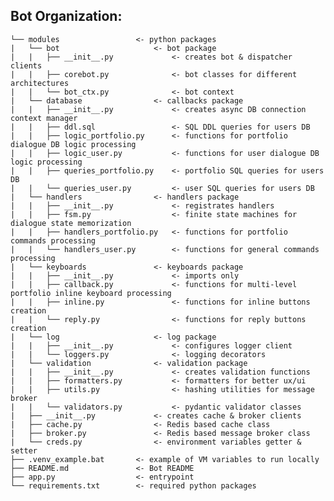 ## Bot Organization:

    └── modules                 <- python packages
    |   └── bot                     <- bot package
    |   |   ├── __init__.py             <- creates bot & dispatcher clients
    |   |   ├── corebot.py              <- bot classes for different architectures
    |   |   └── bot_ctx.py              <- bot context
    |   └── database                <- callbacks package
    |   |   ├── __init__.py             <- creates async DB connection context manager
    |   |   ├── ddl.sql                 <- SQL DDL queries for users DB
    |   |   ├── logic_portfolio.py      <- functions for portfolio dialogue DB logic processing
    |   |   ├── logic_user.py           <- functions for user dialogue DB logic processing
    |   |   ├── queries_portfolio.py    <- portfolio SQL queries for users DB
    |   |   └── queries_user.py         <- user SQL queries for users DB
    |   └── handlers                <- handlers package
    |   |   ├── __init__.py             <- registrates handlers
    |   |   ├── fsm.py                  <- finite state machines for dialogue state memorization
    |   |   ├── handlers_portfolio.py   <- functions for portfolio commands processing
    |   |   └── handlers_user.py        <- functions for general commands processing
    |   └── keyboards               <- keyboards package
    |   |   ├── __init__.py             <- imports only
    |   |   ├── callback.py             <- functions for multi-level portfolio inline keyboard processing
    |   |   ├── inline.py               <- functions for inline buttons creation
    |   |   └── reply.py                <- functions for reply buttons creation
    |   └── log                     <- log package
    |   |   ├── __init__.py             <- configures logger client
    |   |   └── loggers.py              <- logging decorators
    |   └── validation              <- validation package
    |   |   ├── __init__.py             <- creates validation functions
    |   |   ├── formatters.py           <- formatters for better ux/ui
    |   |   ├── utils.py                <- hashing utilities for message broker
    |   |   └── validators.py           <- pydantic validator classes
    |   ├── __init__.py             <- creates cache & broker clients
    |   ├── cache.py                <- Redis based cache class
    |   ├── broker.py               <- Redis based message broker class
    |   └── creds.py                <- environment variables getter & setter
    ├── .venv_example.bat       <- example of VM variables to run locally
    ├── README.md               <- Bot README
    ├── app.py                  <- entrypoint
    └── requirements.txt        <- required python packages
